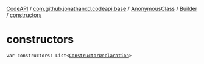 [CodeAPI](../../../index.md) / [com.github.jonathanxd.codeapi.base](../../index.md) / [AnonymousClass](../index.md) / [Builder](index.md) / [constructors](.)

# constructors

`var constructors: List<`[`ConstructorDeclaration`](../../-constructor-declaration/index.md)`>`